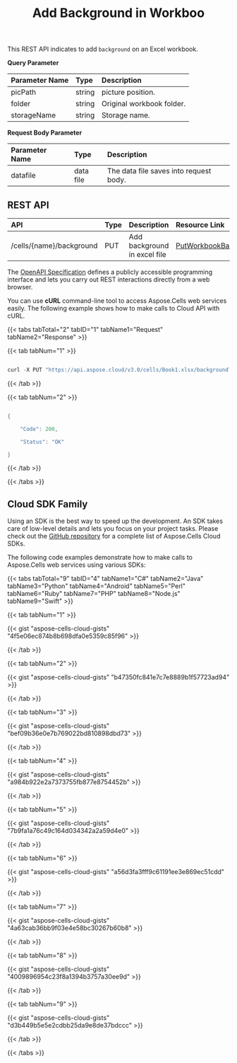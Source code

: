 ﻿---
title: Add Background in Workboo
second_title: Aspose.Cells Cloud Documen
linktitle: Ad
type: docs
url: /ar/workbook/background/add/
aliases: [/add-background-in-workbook/,/workbook/add-background/]
keywords: Add background on an Excel workbook
description: Aspose.Cells Cloud REST API support adding background on an Excel workbook on an Excel file. SDK support kinds of development languages. They include Android, C#, Go, Java, NodeJS, Perl, PHP, Python, Ruby, and swift
weight: 160
---
This REST API indicates to add `background` on an Excel workbook.


**Query Parameter**

|Parameter Name|Type|Description|
|:- |:- |:- |
|picPath|string|picture position.|
|folder|string|Original workbook folder.|
|storageName|string|Storage name.|

**Request Body Parameter**

|Parameter Name|Type|Description|
|:- |:- |:- |
|datafile|data file |The data file saves into request body.|

## REST API

|**API**|**Type**|**Description**|**Resource Link**|
|:- |:- |:- |:- |
|/cells/{name}/background|PUT|Add background in excel file|[PutWorkbookBackground](https://apireference.aspose.cloud/cells/#/Workbook/PutWorkbookBackground)|

The [OpenAPI Specification](https://apireference.aspose.cloud/cells/#/Workbook/PutWorkbookBackground) defines a publicly accessible programming interface and lets you carry out REST interactions directly from a web browser. 

You can use **cURL** command-line tool to access Aspose.Cells web services easily. The following example shows how to make calls to Cloud API with cURL.

{{< tabs tabTotal="2" tabID="1" tabName1="Request" tabName2="Response" >}}

{{< tab tabNum="1" >}}

```java

curl -X PUT "https://api.aspose.cloud/v3.0/cells/Book1.xlsx/background?picPath=DotnetFiles%2FWaterMark.png&folder=DotnetFiles" -H "accept: multipart/form-data" -H "Content-Type: multipart/form-data" -H "x-aspose-client: Containerize.Swagger"

```

{{< /tab >}}

{{< tab tabNum="2" >}}

```java

{

	"Code": 200,

 	"Status": "OK"

}

```

{{< /tab >}}

{{< /tabs >}}


## Cloud SDK Family

Using an SDK is the best way to speed up the development. An SDK takes care of low-level details and lets you focus on your project tasks. Please check out the [GitHub repository](https://github.com/aspose-cells-cloud) for a complete list of Aspose.Cells Cloud SDKs.

The following code examples demonstrate how to make calls to Aspose.Cells web services using various SDKs:

{{< tabs tabTotal="9" tabID="4" tabName1="C#" tabName2="Java" tabName3="Python" tabName4="Android" tabName5="Perl" tabName6="Ruby" tabName7="PHP" tabName8="Node.js" tabName9="Swift" >}}

{{< tab tabNum="1" >}}

{{< gist "aspose-cells-cloud-gists" "4f5e06ec874b8b698dfa0e5359c85f96" >}}

{{< /tab >}}

{{< tab tabNum="2" >}}

{{< gist "aspose-cells-cloud-gists" "b47350fc841e7c7e8889b1f57723ad94" >}}

{{< /tab >}}

{{< tab tabNum="3" >}}

{{< gist "aspose-cells-cloud-gists" "bef09b36e0e7b769022bd810898dbd73" >}}

{{< /tab >}}

{{< tab tabNum="4" >}}

{{< gist "aspose-cells-cloud-gists" "a984b922e2a7373755fb877e8754452b" >}}

{{< /tab >}}

{{< tab tabNum="5" >}}

{{< gist "aspose-cells-cloud-gists" "7b9fa1a76c49c164d034342a2a59d4e0" >}}

{{< /tab >}}

{{< tab tabNum="6" >}}

{{< gist "aspose-cells-cloud-gists" "a56d3fa3fff9c61191ee3e869ec51cdd" >}}

{{< /tab >}}

{{< tab tabNum="7" >}}

{{< gist "aspose-cells-cloud-gists" "4a63cab36bb9f03e4e58bc30267b60b8" >}}

{{< /tab >}}

{{< tab tabNum="8" >}}

{{< gist "aspose-cells-cloud-gists" "4009896954c23f8a1394b3757a30ee9d" >}}

{{< /tab >}}

{{< tab tabNum="9" >}}

{{< gist "aspose-cells-cloud-gists" "d3b449b5e5e2cdbb25da9e8de37bdccc" >}}

{{< /tab >}}

{{< /tabs >}}
